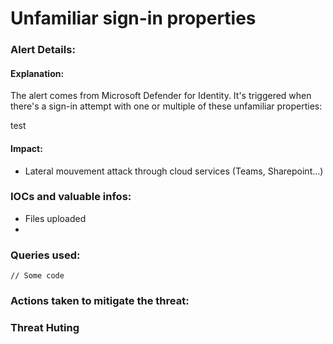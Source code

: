 # Unfamiliar sign-in properties

### Alert Details:

#### Explanation:&#x20;

The alert comes from Microsoft Defender for Identity. It's triggered when there's a sign-in attempt with one or multiple of these unfamiliar properties:



test

#### Impact:&#x20;

* Lateral mouvement attack through cloud services (Teams, Sharepoint...)

### IOCs and valuable infos:

* Files uploaded
*

### Queries used:

```
// Some code
```



### Actions taken to mitigate the threat:



### Threat Huting


